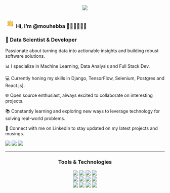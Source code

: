 <div align="center">
 <img height="400px" src="https://miro.medium.com/max/1360/0*7Q3yvSIv_t0ioJ-Z.gif"/>
</div>

### <img src="https://raw.githubusercontent.com/AVS1508/AVS1508/master/assets/Hand%20Wave.gif" width="30px"> Hi, I’m @mouhebba 👨🏻‍💻👨🏻‍💻
### 🚀 Data Scientist & Developer
Passionate about turning data into actionable insights and building robust software solutions.

📊 I specialize in Machine Learning, Data Analysis and Full Stack Dev.

💻 Currently honing my skills in Django, TensorFlow, Selenium, Postgres and React.js].

🌐 Open source enthusiast, always excited to collaborate on interesting projects.

📚 Constantly learning and exploring new ways to leverage technology for solving real-world problems.

🔗 Connect with me on LinkedIn to stay updated on my latest projects and musings.

<div align="left">
 <a href="https://www.facebook.com/MrRoll11/"><img src="https://img.icons8.com/?size=64&id=118497&format=png"/></a>
 <a href="https://www.instagram.com/mouheb.ba/"><img src="https://img.icons8.com/?size=64&id=Xy10Jcu1L2Su&format=png"/></a>
 <a href="https://www.linkedin.com/in/mouhebba/"><img src="https://img.icons8.com/?size=64&id=13930&format=png"/></a>
</div>
<hr>

### <div align="center">Tools & Technologies</div>
<div align="center">
 <img src="https://img.icons8.com/?size=64&id=13441&format=png"/>
 <img src="https://img.icons8.com/?size=64&id=fO5yVwARGUEB&format=png"/>
 <img src="https://img.icons8.com/?size=64&id=n3QRpDA7KZ7P&format=png"/>
 <img src="https://img.icons8.com/?size=64&id=jH4BpkMnRrU5&format=png"/>
</div>
<div align="center">
 <img src="https://img.icons8.com/?size=64&id=mUBILbYvUMq8&format=png"/>
 <img src="https://img.icons8.com/?size=64&id=122637&format=png"/>
 <img src="https://img.icons8.com/?size=64&id=eEcVfg97Tj3J&format=png"/>
 <img src="https://img.icons8.com/?size=64&id=1BC75jFEBED6&format=png"/>
</div>
<div align="center">
 <img src="https://img.icons8.com/?size=64&id=11572&format=png"/>
 <img src="https://img.icons8.com/?size=64&id=36681&format=png"/>
 <img src="https://img.icons8.com/?size=64&id=74402&format=png"/>
 <img src="https://img.icons8.com/?size=64&id=38561&format=png"/>
</div>
